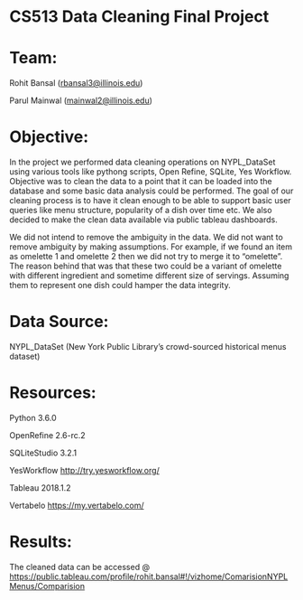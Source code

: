 # CS513 Data Cleaning Final Project

# Team: 

Rohit Bansal (rbansal3@illinois.edu) 

Parul Mainwal (mainwal2@illinois.edu)


# Objective:

In the project we performed data cleaning operations on NYPL_DataSet using various tools like pythong scripts, Open Refine, SQLite, Yes Workflow. Objective was to clean the data to a point that it can be loaded into the database and some basic data analysis could be performed. The goal of our cleaning process is to have it clean enough to be able to support basic user queries like menu structure, popularity of a dish over time etc. We also decided to make the clean data available via public tableau dashboards.


We did not intend to remove the ambiguity in the data. We did not want to remove ambiguity by making assumptions. For example, if we found an item as omelette 1 and omelette 2 then we did not try to merge it to “omelette”. The reason behind that was that these two could be a variant of omelette with different ingredient and sometime different size of servings.  Assuming them to represent one dish could hamper the data integrity.

# Data Source: 

NYPL_DataSet (New York Public Library’s crowd-sourced historical menus dataset)

# Resources:

Python	3.6.0	

OpenRefine	2.6-rc.2

SQLiteStudio	3.2.1	

YesWorkflow	http://try.yesworkflow.org/

Tableau	2018.1.2	

Vertabelo 	https://my.vertabelo.com/

# Results:

The cleaned data can be accessed @ 
https://public.tableau.com/profile/rohit.bansal#!/vizhome/ComarisionNYPLMenus/Comparision

